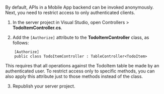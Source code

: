 
By default, APIs in a Mobile App backend can be invoked anonymously. Next, you need to restrict access to only authenticated clients.  

1. In the server project in Visual Studio, open Controllers > **TodoItemController.cs**.

2. Add the `[Authorize]` attribute to the **TodoItemController** class, as follows:

```
    [Authorize]
    public class TodoItemController : TableController<TodoItem>
```

  This requires that all operations against the TodoItem table be made by an authenticated user. To restrict access only to specific methods, you can also apply this attribute just to those methods instead of the class. 

3. Republish your server project.


    
